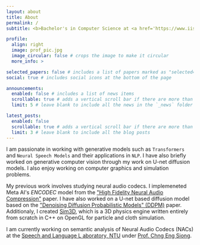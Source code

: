 ```yaml
---
layout: about
title: About
permalink: /
subtitle: <b>Bachelor's in Computer Science at <a href='https://www.iiserb.ac.in/'>IISER Bhopal</a></b>

profile:
  align: right
  image: prof_pic.jpg
  image_circular: false # crops the image to make it circular
  more_info: >

selected_papers: false # includes a list of papers marked as "selected={true}"
social: true # includes social icons at the bottom of the page

announcements:
  enabled: false # includes a list of news items
  scrollable: true # adds a vertical scroll bar if there are more than 3 news items
  limit: 5 # leave blank to include all the news in the `_news` folder

latest_posts:
  enabled: false
  scrollable: true # adds a vertical scroll bar if there are more than 3 new posts items
  limit: 3 # leave blank to include all the blog posts
---
```


I am passionate in working with generative models such as `Transformers` and `Neural Speech Models` and their applications in `NLP`. I have also briefly worked on generative computer vision through my work on U-net diffusion models. I also enjoy working on computer graphics and simulation problems.

My previous work involves studying neural audio codecs. I implemeneted Meta AI's _ENCODEC_ model from the ["High Fidelity Neural Audio Compression"](https://arxiv.org/abs/2210.13438) paper. I have also worked on a U-net based diffusion model based on the ["Denoising Diffusion Probabilistic Models" (DDPM)](https://arxiv.org/abs/2006.11239) paper. Additionaly, I created [Sim3D](https://github.com/anm-ol/sim3d), which is a 3D physics engine written entirely from scratch in C++ on OpenGL for particle and cloth simulation.

<!-- I am actively looking for summer research opportunities to work on architectural improvments of generative models in speech and language. -->

I am currently working on semantic analysis of Neural Audio Codecs (NACs) at the [Speech and Language L aboratory, NTU](https://aseschng.github.io/SpeechLab.html) under [Prof. Chng Eng Siong](https://dr.ntu.edu.sg/cris/rp/rp00098).